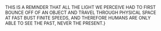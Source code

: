 THIS IS A REMINDER THAT ALL THE LIGHT WE PERCEIVE HAD TO FIRST BOUNCE OFF OF AN OBJECT AND TRAVEL THROUGH PHYSICAL SPACE AT FAST BUST FINITE SPEEDS, AND THEREFORE HUMANS ARE ONLY ABLE TO SEE THE PAST, NEVER THE PRESENT.}
